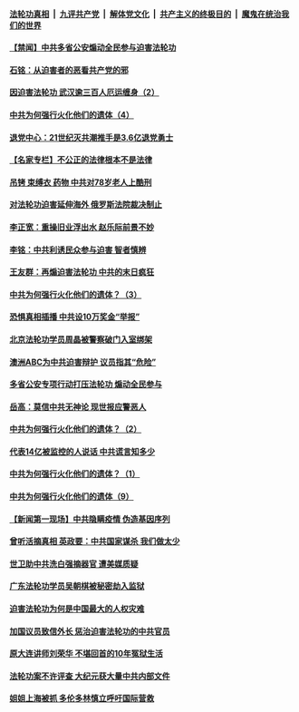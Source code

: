 

####  [法轮功真相](../../../../basic/blob/master/README.md?t=08071402) &nbsp;|&nbsp; [九评共产党](../../../../9ping.md/blob/master/README.md?t=08071402) &nbsp;|&nbsp; [解体党文化](../../../../jtdwh.md/blob/master/README.md?t=08071402)  &nbsp;|&nbsp; [共产主义的终极目的](../../../../gczydzjmd.md/blob/master/README.md?t=08071402) &nbsp;|&nbsp; [魔鬼在统治我们的世界](../../../../mgztzwmdsj.md/blob/master/README.md?t=08071402) 

#### [【禁闻】中共多省公安煽动全民参与迫害法轮功](../pages/prog424/a102912424.md?t=08071402) 

#### [石铭：从迫害者的恶看共产党的邪](../pages/prog424/a102912001.md?t=08071402) 

#### [因迫害法轮功 武汉逾三百人厄运缠身（2）](../pages/prog424/a102911937.md?t=08071402) 

#### [中共为何强行火化他们的遗体（4）](../pages/prog424/a102911923.md?t=08071402) 

#### [退党中心：21世纪灭共潮推手是3.6亿退党勇士](../pages/prog424/a102911907.md?t=08071402) 

#### [【名家专栏】不公正的法律根本不是法律](../pages/prog424/a102911745.md?t=08071402) 

#### [吊铐 束缚衣 药物 中共对78岁老人上酷刑](../pages/prog424/a102911718.md?t=08071402) 

#### [对法轮功迫害延伸海外 俄罗斯法院裁决制止](../pages/prog424/a102911639.md?t=08071402) 

#### [李正宽：重操旧业浮出水 赵乐际前景不妙](../pages/prog424/a102911177.md?t=08071402) 

#### [李铭：中共利诱民众参与迫害 智者慎辨](../pages/prog424/a102911047.md?t=08071402) 

#### [王友群：再煽迫害法轮功 中共的末日疯狂](../pages/prog424/a102911012.md?t=08071402) 

#### [中共为何强行火化他们的遗体？（3）](../pages/prog424/a102910963.md?t=08071402) 

#### [恐惧真相插播 中共设10万奖金“举报”](../pages/prog424/a102910908.md?t=08071402) 

#### [北京法轮功学员周晶被警察破门入室绑架](../pages/prog424/a102910443.md?t=08071402) 

#### [澳洲ABC为中共迫害辩护 议员指其“危险”](../pages/prog424/a102910336.md?t=08071402) 

#### [多省公安专项行动打压法轮功 煽动全民参与](../pages/prog424/a102910053.md?t=08071402) 

#### [岳高：莫信中共无神论 现世报应警恶人](../pages/prog424/a102909987.md?t=08071402) 

#### [中共为何强行火化他们的遗体？（2）](../pages/prog424/a102909124.md?t=08071402) 

#### [代表14亿被监控的人说话 中共谎言知多少](../pages/prog424/a102909036.md?t=08071402) 

#### [中共为何强行火化他们的遗体？（1）](../pages/prog424/a102909009.md?t=08071402) 

#### [中共为何强行火化他们的遗体（9）](../pages/prog424/a102908637.md?t=08071402) 

#### [【新闻第一现场】中共隐瞒疫情 伪造基因序列](../pages/prog424/a102908532.md?t=08071402) 

#### [曾听活摘真相 英政要：中共国家谋杀 我们做太少](../pages/prog424/a102908187.md?t=08071402) 

#### [世卫助中共洗白强摘器官 遭美媒质疑](../pages/prog424/a102907782.md?t=08071402) 

#### [广东法轮功学员吴朝棋被秘密劫入监狱](../pages/prog424/a102907758.md?t=08071402) 

#### [迫害法轮功为何是中国最大的人权灾难](../pages/prog424/a102906899.md?t=08071402) 

#### [加国议员致信外长 惩治迫害法轮功的中共官员](../pages/prog424/a102906884.md?t=08071402) 

#### [原大连讲师刘荣华 不堪回首的10年冤狱生活](../pages/prog424/a102906865.md?t=08071402) 

#### [法轮功案不许评查 大纪元获大量中共内部文件](../pages/prog424/a102906536.md?t=08071402) 

#### [姐姐上海被抓 多伦多林慎立呼吁国际营救](../pages/prog424/a102906327.md?t=08071402) 

